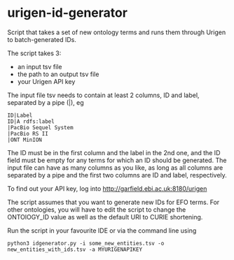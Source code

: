 # urigen-id-generator
Script that takes a set of new ontology terms and runs them through Urigen to batch-generated IDs.


The script takes 3:
- an input tsv file
- the path to an output tsv file
- your Urigen API key

The input file tsv needs to contain at least 2 columns, ID and label, separated by a pipe (|), eg
```
ID|Label
ID|A rdfs:label
|PacBio Sequel System
|PacBio RS II
|ONT MinION
```
The ID must be in the first column and the label in the 2nd one, and the ID field must be empty for any terms for which an ID should be generated. The input file can have as many columns as you like, as long as all columns are separated by a pipe and the first two columns are ID and label, respectively.

To find out your API key, log into http://garfield.ebi.ac.uk:8180/urigen

The script assumes that you want to generate new IDs for EFO terms. For other ontologies, you will have to edit the script to change the ONTOlOGY_ID value as well as the default URI to CURIE shortening.

Run the script in your favourite IDE or via the command line using

```
python3 idgenerator.py -i some_new_entities.tsv -o new_entities_with_ids.tsv -a MYURIGENAPIKEY
```

